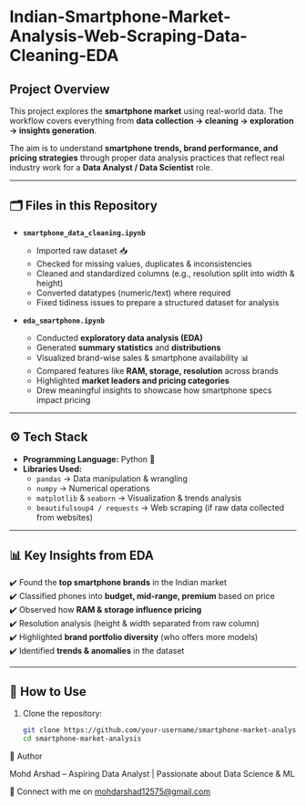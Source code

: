 # Indian-Smartphone-Market-Analysis-Web-Scraping-Data-Cleaning-EDA

##  Project Overview  
This project explores the **smartphone market** using real-world data. The workflow covers everything from **data collection → cleaning → exploration → insights generation**.  

The aim is to understand **smartphone trends, brand performance, and pricing strategies** through proper data analysis practices that reflect real industry work for a **Data Analyst / Data Scientist** role.  

---

## 🗂️ Files in this Repository  
- **`smartphone_data_cleaning.ipynb`**  
  - Imported raw dataset 📥  
  - Checked for missing values, duplicates & inconsistencies  
  - Cleaned and standardized columns (e.g., resolution split into width & height)  
  - Converted datatypes (numeric/text) where required  
  - Fixed tidiness issues to prepare a structured dataset for analysis  

- **`eda_smartphone.ipynb`**  
  - Conducted **exploratory data analysis (EDA)**  
  - Generated **summary statistics** and **distributions**  
  - Visualized brand-wise sales & smartphone availability 📊  
  - Compared features like **RAM, storage, resolution** across brands  
  - Highlighted **market leaders and pricing categories**  
  - Drew meaningful insights to showcase how smartphone specs impact pricing  

---

## ⚙️ Tech Stack  
- **Programming Language:** Python 🐍  
- **Libraries Used:**  
  - `pandas` → Data manipulation & wrangling  
  - `numpy` → Numerical operations  
  - `matplotlib` & `seaborn` → Visualization & trends analysis  
  - `beautifulsoup4 / requests` → Web scraping (if raw data collected from websites)  

---

## 📊 Key Insights from EDA  
✔️ Found the **top smartphone brands** in the Indian market  
✔️ Classified phones into **budget, mid-range, premium** based on price  
✔️ Observed how **RAM & storage influence pricing**  
✔️ Resolution analysis (height & width separated from raw column)  
✔️ Highlighted **brand portfolio diversity** (who offers more models)  
✔️ Identified **trends & anomalies** in the dataset  

---

## 🚀 How to Use  
1. Clone the repository:  
   ```bash
   git clone https://github.com/your-username/smartphone-market-analysis.git
   cd smartphone-market-analysis
   
👤 Author

Mohd Arshad – Aspiring Data Analyst | Passionate about Data Science & ML

🔗 Connect with me on mohdarshad12575@gmail.com
